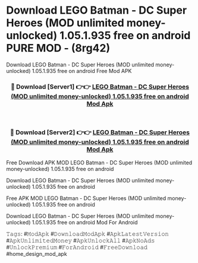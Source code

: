 # Download LEGO Batman - DC Super Heroes (MOD unlimited money-unlocked) 1.05.1.935 free on android PURE MOD - (8rg42)
Download LEGO Batman - DC Super Heroes (MOD unlimited money-unlocked) 1.05.1.935 free on android Free Mod APK

<div align="center">
<h3>🔴 Download [Server1] 👉👉 <a href="https://apk-comot.site?title=LEGO_Batman_-_DC_Super_Heroes_(MOD_unlimited_money-unlocked)_1.05.1.935_free_on_android">LEGO Batman - DC Super Heroes (MOD unlimited money-unlocked) 1.05.1.935 free on android Mod Apk</a></h3><br>

<h3>🔴 Download [Server2] 👉👉 <a href="https://apk-comot.site?title=LEGO_Batman_-_DC_Super_Heroes_(MOD_unlimited_money-unlocked)_1.05.1.935_free_on_android">LEGO Batman - DC Super Heroes (MOD unlimited money-unlocked) 1.05.1.935 free on android Mod Apk</a></h3>
</div>


Free Download APK MOD LEGO Batman - DC Super Heroes (MOD unlimited money-unlocked) 1.05.1.935 free on android

Download LEGO Batman - DC Super Heroes (MOD unlimited money-unlocked) 1.05.1.935 free on android 

Free APK MOD LEGO Batman - DC Super Heroes (MOD unlimited money-unlocked) 1.05.1.935 free on android 

Download LEGO Batman - DC Super Heroes (MOD unlimited money-unlocked) 1.05.1.935 free on android Mod For Android

𝚃𝚊𝚐𝚜: #𝙼𝚘𝚍𝙰𝚙𝚔 #𝙳𝚘𝚠𝚗𝚕𝚘𝚊𝚍𝙼𝚘𝚍𝙰𝚙𝚔 #𝙰𝚙𝚔𝙻𝚊𝚝𝚎𝚜𝚝𝚅𝚎𝚛𝚜𝚒𝚘𝚗 #𝙰𝚙𝚔𝚄𝚗𝚕𝚒𝚖𝚒𝚝𝚎𝚍𝙼𝚘𝚗𝚎𝚢 #𝙰𝚙𝚔𝚄𝚗𝚕𝚘𝚌𝚔𝙰𝚕𝚕 #𝙰𝚙𝚔𝙽𝚘𝙰𝚍𝚜 #𝚄𝚗𝚕𝚘𝚌𝚔𝙿𝚛𝚎𝚖𝚒𝚞𝚖 #𝙵𝚘𝚛𝙰𝚗𝚍𝚛𝚘𝚒𝚍 #𝙵𝚛𝚎𝚎𝙳𝚘𝚠𝚗𝚕𝚘𝚊𝚍 #home_design_mod_apk